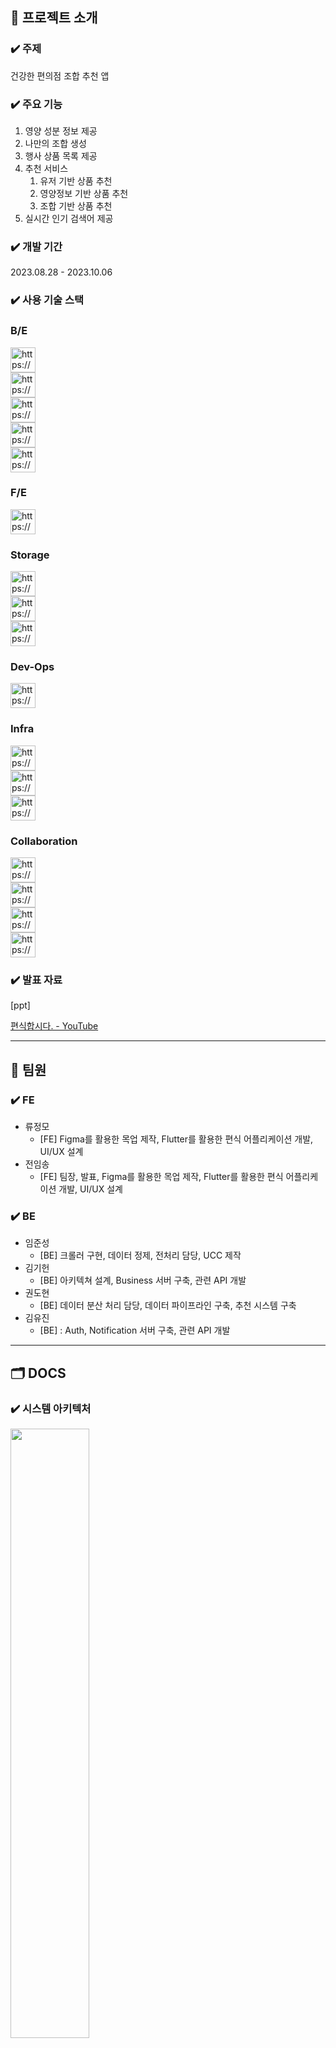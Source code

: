 ## 📌 프로젝트 소개

### ✔️ 주제

건강한 편의점 조합 추천 앱

### ✔️ 주요 기능

1. 영양 성분 정보 제공
2. 나만의 조합 생성
3. 행사 상품 목록 제공
4. 추천 서비스
    1. 유저 기반 상품 추천
    2. 영양정보 기반 상품 추천
    3. 조합 기반 상품 추천
5. 실시간 인기 검색어 제공

### ✔️ 개발 기간

2023.08.28 - 2023.10.06

### ✔️ 사용 기술 스택

### B/E

<aside>
<img src="https://spring.io/img/projects/spring-boot.svg" alt="https://spring.io/img/projects/spring-boot.svg" width="40px" />

</aside>

<aside>
<img src="https://cdn-icons-png.flaticon.com/512/5968/5968282.png" alt="https://cdn-icons-png.flaticon.com/512/5968/5968282.png" width="40px" />


</aside>

<aside>
<img src="https://cdn.icon-icons.com/icons2/2389/PNG/512/gradle_logo_icon_145224.png" alt="https://cdn.icon-icons.com/icons2/2389/PNG/512/gradle_logo_icon_145224.png" width="40px" />

</aside>

<aside>
<img src="https://www.svgrepo.com/show/452091/python.svg" alt="https://www.svgrepo.com/show/452091/python.svg" width="40px" />

</aside>

<aside>
<img src="https://cdn.icon-icons.com/icons2/2699/PNG/512/apache_spark_logo_icon_170560.png" alt="https://cdn.icon-icons.com/icons2/2699/PNG/512/apache_spark_logo_icon_170560.png" width="40px" />

</aside>

### F/E

<aside>
<img src="https://cdn.iconscout.com/icon/free/png-256/free-flutter-2038877-1720090.png" alt="https://cdn.iconscout.com/icon/free/png-256/free-flutter-2038877-1720090.png" width="40px" />

</aside>

### Storage

<aside>
<img src="https://cdn.icon-icons.com/icons2/2415/PNG/512/mysql_original_wordmark_logo_icon_146417.png" alt="https://cdn.icon-icons.com/icons2/2415/PNG/512/mysql_original_wordmark_logo_icon_146417.png" width="40px" /> 

</aside>

<aside>
<img src="https://assets.stickpng.com/images/584830b5cef1014c0b5e4a9c.png" alt="https://assets.stickpng.com/images/584830b5cef1014c0b5e4a9c.png" width="40px" />

</aside>

<aside>
<img src="https://cdn.icon-icons.com/icons2/2248/PNG/512/apache_kafka_icon_138937.png" alt="https://cdn.icon-icons.com/icons2/2248/PNG/512/apache_kafka_icon_138937.png" width="40px" /> 

</aside>

### Dev-Ops

<aside>
<img src="https://cdn-icons-png.flaticon.com/512/919/919853.png" alt="https://cdn-icons-png.flaticon.com/512/919/919853.png" width="40px" />

</aside>

### Infra

<aside>
<img src="https://static-00.iconduck.com/assets.00/aws-ec2-icon-423x512-iaajemnx.png" alt="https://static-00.iconduck.com/assets.00/aws-ec2-icon-423x512-iaajemnx.png" width="40px" />

</aside>

<aside>
<img src="https://static.invertase.io/assets/social/firebase-logo.png" alt="https://static.invertase.io/assets/social/firebase-logo.png" width="40px" />

</aside>

<aside>
<img src="https://cdn.icon-icons.com/icons2/2699/PNG/512/apache_zookeeper_logo_icon_169571.png" alt="https://cdn.icon-icons.com/icons2/2699/PNG/512/apache_zookeeper_logo_icon_169571.png" width="40px" /> 

</aside>

### Collaboration

<aside>
<img src="https://static-00.iconduck.com/assets.00/gitlab-icon-2048x1885-1o0cwkbx.png" alt="https://static-00.iconduck.com/assets.00/gitlab-icon-2048x1885-1o0cwkbx.png" width="40px" />

</aside>

<aside>
<img src="https://25322853.fs1.hubspotusercontent-eu1.net/hub/25322853/hubfs/STAGIL_January2022/Images/jira-software-logo-jira-logo-hd-png.png?width=360&name=jira-software-logo-jira-logo-hd-png.png" alt="https://25322853.fs1.hubspotusercontent-eu1.net/hub/25322853/hubfs/STAGIL_January2022/Images/jira-software-logo-jira-logo-hd-png.png?width=360&name=jira-software-logo-jira-logo-hd-png.png" width="40px" /> 

</aside>

<aside>
<img src="https://cdn.icon-icons.com/icons2/2389/PNG/512/notion_logo_icon_145025.png" alt="https://cdn.icon-icons.com/icons2/2389/PNG/512/notion_logo_icon_145025.png" width="40px" /> 

</aside>

<aside>
<img src="https://cdn-icons-png.flaticon.com/512/906/906391.png" alt="https://cdn-icons-png.flaticon.com/512/906/906391.png" width="40px" />

</aside>

### ✔️ 발표 자료

[ppt]

[편식합시다. - YouTube](https://www.youtube.com/watch?v=EsqhW0yHhcQ)

---

## 👥 팀원

### ✔️ FE

- 류정모
    - [FE] Figma를 활용한 목업 제작, Flutter를 활용한 편식 어플리케이션 개발,  UI/UX 설계
- 전임송
    - [FE] 팀장, 발표, Figma를 활용한 목업 제작, Flutter를 활용한 편식 어플리케이션 개발,  UI/UX 설계

### ✔️ BE

- 임준성
    - [BE] 크롤러 구현, 데이터 정제, 전처리 담당, UCC 제작
- 김기헌
    - [BE] 아키텍쳐 설계, Business 서버 구축, 관련 API 개발
- 권도현
    - [BE] 데이터 분산 처리 담당, 데이터 파이프라인 구축, 추천 시스템 구축
- 김유진
    - [BE] : Auth, Notification 서버 구축, 관련 API 개발

---

## 🗂️ DOCS

### ✔️ 시스템 아키텍처

<img width=50% src="/uploads/8968f73393b91769976382e76c548a6c/편식_아키텍처.png">

### ✔️ ER-Diagram

<img width=50% src="/uploads/e5aa3467013f139a3b8d7e3468a510f5/erd.png">


---

## 📱 UI/UX

### ✔️ Figma 목업


[편식 화면 설계도 Figma](https://www.figma.com/file/GxTwXO3ZQBauj2lkI0X8t6/%ED%99%94%EB%A9%B4-%EC%84%A4%EA%B3%84%EB%8F%84?type=design&node-id=0%3A1&mode=design&t=fsk9VuUYjyr0LKOS-1)

<img width=25% src="/uploads/6979f81d0c91e3f7f9e053f0b035a988/moooookup.gif">


### ✔️ 어플리케이션 UI


<h2>홈페이지<h2>
<img width=25% src="/uploads/ada84a3d580e42f93369cf4b26826ea9/homepage.gif">

<h2>검색 페이지<h2>
<img width=25% src="/uploads/4d799a5b9a559a16f120e5cefce813f1/searchpage.gif">

<h2>상세보기 페이지<h2>
<img width=25% src="/uploads/9495d3939fd23d4f7aa96d84058049bc/detailpage.gif">

<h2>상품조합 페이지<h2>
<img width=25% src="/uploads/1deee7a467d573bceb66f5974461dfa7/cartpage.gif">

<h2>로그인 페이지<h2>
<img width=25% src="/uploads/ed04a2a773393052892bc87b5361fb10/loginpage.gif">

<h2>스크랩 페이지<h2>
<img width=25% src="/uploads/2916eb1cad15d844be104ef4fbe2cb5c/scrappage.gif">

